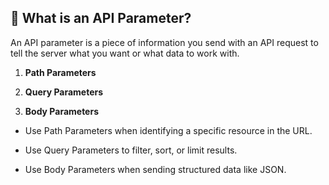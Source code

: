 ## 📌 What is an API Parameter?

An API parameter is a piece of information you send with an API request to tell the server what you want or what data to work with.

1. **Path Parameters**

2. **Query Parameters** 

3. **Body Parameters** 

- Use Path Parameters when identifying a specific resource in the URL.

- Use Query Parameters to filter, sort, or limit results.

- Use Body Parameters when sending structured data like JSON.
